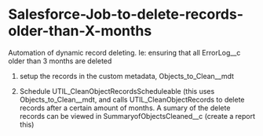 # Salesforce-Job-to-delete-records-older-than-X-months
Automation of dynamic record deleting. Ie: ensuring that all ErrorLog__c older than  3 months are deleted

1) setup the records in the custom metadata, Objects_to_Clean__mdt

2) Schedule UTIL_CleanObjectRecordsScheduleable (this uses Objects_to_Clean__mdt, and calls UTIL_CleanObjectRecords to delete records after a certain amount of months. 
A sumary of the delete records can be viewed in SummaryofObjectsCleaned__c (create a report this)
